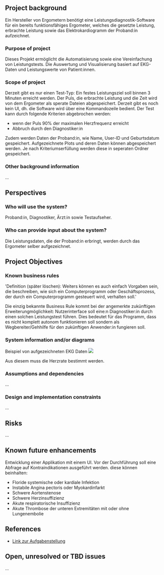 ## Project background

Ein Hersteller von Ergometern benötigt eine Leistungsdiagnostik-Software für ein bereits funktionsfähiges Ergometer, welches die gesetzte Leistung, erbrachte Leistung sowie das Elektrokardiogramm der Proband:in aufzeichnet.

### Purpose of project

Dieses Projekt ermöglicht die Automatisierung sowie eine Vereinfachung von Leistungstests. Die Auswertung und Visualisierung basiert auf EKG-Daten und Leistungswerte von Patient:innen.

### Scope of project

Derzeit gibt es nur einen Test-Typ: Ein festes Leistungsziel soll binnen 3 Minuten erreicht werden. Der Puls, die erbrachte Leistung und die Zeit wird von dem Ergometer als sperate Dateien abgespeichert. Derzeit gibt es noch kein UI, dh. die Software wird über eine Kommandozeile bedient. Der Test kann durch folgende Kriterien abgebrochen werden:

  - wenn der Puls 90% der maximalen Herzfrequenz erreicht
  - Abbruch durch den Diagnostiker:in 

Zudem werden Daten der Proband:in, wie Name, User-ID und Geburtsdatum gespeichert.
Aufgezeichnete Plots und deren Daten können abgespeichert werden. Je nach Kriteriumserfüllung werden diese in seperaten Ordner gespeichert.

### Other background information

...

## Perspectives
### Who will use the system?

Proband:in, Diagnostiker, Ärzt:in sowie Testaufseher.

### Who can provide input about the system?

Die Leistungsdaten, die der Proband:in erbringt, werden durch das Ergometer selber aufgezeichnet.

## Project Objectives
### Known business rules
'Definition (später löschen): Weiters können es auch einfach Vorgaben sein, die beschreiben, wie sich ein
Computerprogramm oder Geschäftsprozess, der durch ein Computerprogramm gesteuert wird,
verhalten soll.'

Die einzig bekannte Business Rule kommt bei der angemerkte zukünftigen Erweiterungmöglichkeit: Nutzerinterface soll eine:n Diagnostiker:in durch einen solchen Leistungstest führen. Dies bedeutet für das Programm, dass es nicht komplett autonom funktionieren soll sondern als Wegbereiter/Gehhilfe für den zukünftigen Anwender:in fungieren soll.

### System information and/or diagrams

Beispiel von aufgezeichneten EKG Daten
![](ekg_example.png)

Aus diesem muss die Herzrate bestimmt werden.

### Assumptions and dependencies

...

### Design and implementation constraints

...

## Risks

...

## Known future enhancements

Entwicklung einer Applikation mit einem UI.
Vor der Durchführung soll eine Abfrage auf Kontraindikationen ausgeführt werden. diese können beinhalten:

  - Floride systemische oder kardiale Infektion
  - Instabile Angina pectoris oder Myokardinfarkt
  - Schwere Aortenstenose
  - Schwere Herzinsuffizienz
  - Akute respiratorische Insuffizienz
  - Akute Thrombose der unteren Extremitäten mit oder ohne Lungenembolie

## References

- [Link zur Aufgabenstellung](tbd)

## Open, unresolved or TBD issues

...
